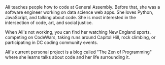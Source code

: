Ali teaches people how to code at General Assembly. Before that, she was a software engineer working on data science web apps. She loves Python, JavaScript, and talking about code. She is most interested in the intersection of code, art, and social justice.

When Ali's not working, you can find her watching New England sports, competing on CodeWars, taking runs around Capitol Hill, rock climbing, or participating in DC coding community events.

Ali's current personal project is a blog called "The Zen of Programming" where she learns talks about code and her life surrounding it.
